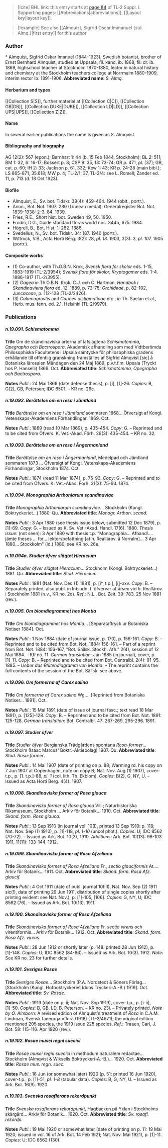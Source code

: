 > [!cite] BHL link: this entry starts at [page 84](https://www.biodiversitylibrary.org/page/33264811) of TL-2 Suppl. I.
> Supporting pages: [[Abbreviations|abbreviations]], [[Layout key|layout key]].

> [!example] See also [[Almquist, Sigfrid Oscar Immanuel {std. Almq.}|first entry]] for this author

### Author

\* Almquist, Sigfrid Oskar Imanuel (1844-1923), Swedish botanist, brother of Ernst Bernhard Almquist, studied at Uppsala, fil. kand. ib. 1868, fil. dr. ib. 1869, highschool teacher at Stockholm 1870-1880, lector in natural history and chemistry at the Stockholm teachers college at Norrmalm 1880-1909, interim rector ib. 1891-1906. 
**Abbreviated name**: *S. Almq.*

#### Herbarium and types

[[Collection S|S]], further material at [[Collection C|C]], [[Collection GB|GB]], [[Collection DUKE|DUKE]], [[Collection LD|LD]], [[Collection UPS|UPS]], [[Collection Z|Z]].

#### Name

In several earlier publications the name is given as S. Almqvist.

#### Bibliography and biography

AG 12(2): 567 (epon.); Barnhart 1: 44 (b. 15 Feb 1844, Stockholm); BL 2: 511; BM 1: 32, 6: 16-17; Bossert p. 8; CSP 9: 35, 13: 73-74; GR p. 471, pl. \[37\]; GR, cat. p. 60; IH 2: 33; Jackson p. 61, 332; Kew 1: 43; KR p. 24-28 (main bibl.); LS 865-871, 35.618; MW p. 4; TL-2/1: 37, TL-2/4: see L. Romell; Zander ed. 11, p. 713 (d. 18 Oct 1923).

#### Biofile

- Almquist, E., Sv. bot. Tidskr. 38(4): 459-464. 1944 (obit., portr.).
- Anon., Bot. Not. 1907: 230 (Linnean medal); Generalregister Bot. Not. 1839-1938: 2-3, 84. 1939.
- Fries, R.E., Short hist. bot. Sweden 49, 50. 1950.
- Frodin, D.G., Guide standard floras world nos. 344b, 675. 1984.
- Högrell, B., Bot. Hist. 1: 282. 1886.
- Svedelius, N., Sv. bot. Tidskr. 34: 187. 1940 (portr.).
- Wittrock, V.B., Acta Horti Berg. 3(2): 28, *pl. 13.* 1903, 3(3): 3, *pl. 107.* 1905 (portr.).

#### Composite works

- (1) Co-author, with Th.O.B.N. Krok, *Svensk flora för skolor* eds. 1-15, 1883-1919 (TL-2/3954); *Svensk flora för skolor, Kryptogamer* eds. 1-4. 1886-1917 (TL-2/3955).
- (2) *Gagea in* Th.O.B.N. Krok, C.J. och C. Hartman, *Handbok i Skandinaviens flora* ed. 12. 1889, p. 73-75; *Orchideae*, p. 82-102, *Juncaceae*, p. 112-128 (TL-2/2426).
- (3) *Calamagrostis* and *Carices distigmaticae* etc., *in* Th. Saelan et al., Herb. mus. fenn. ed.
2.1. Helsinki (TL-2/9979).

### Publications

##### n.19.091. Schismatomma

**Title**
Om de skandinaviska arterna of lafslägtena *Schismatomma*, *Opegrapha och Bactrospora*. Akademisk afhandling som med Vidtberömda Philosophiska Facultetens i Upsala samtycke för philosophiska gradens erhållande till offentlig granskning framställes af Sigfrid Almqvist \[sic\] å Botaniska lärosalen Måndagen den 24 Maj 1869, p.v.t.f.m. Upsala (Tryckt hos P. Hanselli) 1869. Oct.
**Abbreviated title**: *Schismatomma, Opegrapha och Bactrospora*.

**Notes**
*Publ*.: 24 Mai 1869 (date defense thesis), p. \[i\], \[1\]-26. *Copies*: B, G(2), GB, Peterson; IDC 6501. – KR no. 26c.

##### n.19.092. Berättelse om en resa i Jämtland

**Title**
*Berättelse om en resa i Jämtland* sommaren 1868... Öfversigt af Kongl. Vetenskaps-Akademiens Förhandlingar. 1869. Oct.

**Notes**
*Publ*.: 1869 (read 10 Mar 1869), p. 435-454. *Copy*: G. – Reprinted and to be cited from Öfvers. K. Vet.-Akad. Förh. 26(3): 435-454. – KR no. 32.

##### n.19.093. Berättelse om en resa i Ångermanland

**Title**
*Berättelse om en resa i Ångermanland*, Medelpad och Jämtland sommaren 1873 ... Öfversigt af Kongl. Vetenskaps-Akademiens Förhandlingar, Stockholm 1874. Oct.

**Notes**
*Publ*.: 1874 (read 11 Mar 1874), p. 75-93. *Copy*: G. – Reprinted and to be cited from Öfvers. K. Vet.-Akad. Förh. 31(3): 75-93. 1874.

##### n.19.094. Monographia Arthoniarum scandinaviae

**Title**
*Monographia Arthoniarum scandinaviae*... Stockholm (Kongl. Boktryckeriet...) 1880. Qu.
**Abbreviated title**: *Monogr. Arthon. scand.*

**Notes**
*Publ*.: 3 Apr 1880 (see thesis issue below, submitted 12 Dec 1879), p. \[1\]-69. *Copy*: G. – Issued as K. Sv. Vet.-Akad. Handl. 17(6). 1880.
*Thesis issue*: (not seen): 3 Apr 1880 with thesis t.p. "Monographia... Afhandl.... jämte theses ... for... lektorsbefattning \[at h. Reallärov. å Norralm\]... 3 Apr 1880... Stockkolm" (id.) 1880, see KR no. 26e.

##### n.19.094a. Studier öfver slägtet Hieracium

**Title**
*Studier öfver slägtet Hieracium*... Stockholm (Kongl. Boktryckeriet...) 1881. Qu.
**Abbreviated title**: *Stud. Hieracium*.

**Notes**
*Publ*.: 1881 (Nat. Nov. Dec (1) 1881), p. \[i\*, t.p.\], \[i\]-xxv. *Copy*: B. – Separately printed, also publ. in Inbjudn. t. öfvervar af årsex vid h. Reallärov. i Stockholm 1881 (n.v., KR no. 2d).
*Ref*.: N.L., Bot. Zeit. 39: 783. 25 Nov 1881 (rev.).

##### n.19.095. Om blomdiagrammet hos Montia

**Title**
*Om blomdiagrammet hos Montia*... \[Separataftryck ur Botaniska Notiser 1884\]. Oct.

**Notes**
*Publ*.: 1 Nov 1884 (date of journal issue, p. 170), p. 156-161. *Copy*: B. – Reprinted and to be cited from Bot. Not. 1884: 156-161. – Part of a reprint from Bot. Not. 1884: 156-167, "Bot. Sällsk. Stockh. Afh." 2(4), session of 12 Mai 1884. – KR no. 11.
*German translation*: Jan 1885 (in journal), cover, p. \[1\]-11. *Copy*: B. – Reprinted and to be cited from Bot. Centralbl. 2(4): 91-95. 1885. – *Ueber das Blütendiagramm von Montia*. – The reprint contains the full contents of the session of the Bot. Sällsk. see above.

##### n.19.096. Om formerna af Carex salina

**Title**
*Om formerna af Carex salina* Wg.... \[Reprinted from Botaniska Notiser... 1891\]. Oct.

**Notes**
*Publ*.: 15 Mai 1891 (date of issue of journal fasc.; text read 18 Mar 1891), p. \[125\]-128. *Copy*: B. – Reprinted and to be cited from Bot. Not. 1891: 125-128.
*German translation*: Bot. Centralbl. 47: 267-269, 295-296. 1891.

##### n.19.097. Studier öfver

**Title**
*Studier öfver* Bergianska Trädgårdens spontana *Rosa-former*... Stockholm (Isaac Marcus' Boktr.-Aktiebolag) 1907. Qu.
**Abbreviated title**: *Stud. Rosa-former*.

**Notes**
*Publ*.: 14 Mai 1907 (date of printing on p. 88; Warming rd. his copy on 7 Jun 1907 at Copenhagen, note on copy B; Nat. Nov. Aug (1) 1907), cover-t.p., p. \[1. t.p.\]-88, *pl. 1* (col. lith. Th. Ekblom). *Copies*: B(2), G, NY, U. – Issued as Acta Horti Berg. 4(4). 1907.

##### n.19.098. Skandinaviska former af Rosa glauca

**Title**
*Skandinaviska former af Rosa glauca* Vill.; Naturhistoriska Riksmuseum, Stockholm ... Arkiv för Botanik... 1910. Oct.
**Abbreviated title**: *Skand. form. Rosa glauca*.

**Notes**
*Publ*.: 13 Sep 1910 (in journal vol. 10(I), printed 13 Sep 1910: p. 118; Nat. Nov. Sep (1) 1910), p. \[1\]-118, *pl. 1-10* (uncol phot.). *Copies*: U; IDC 8562 (70-72). – Issued as Ark. Bot. 10(3), 1910.
*Additions*: Ark. Bot. 10(13): 96-103. 1911, 11(11): 133-144. 1912.

##### n.19.099. Skandinaviska former af Rosa Afzeliana

**Title**
*Skandinaviska former af Rosa Afzeliana* Fr., *sectio glauciformis* At.... Arkiv för Botanik... 1911. Oct.
**Abbreviated title**: *Skand. form. Rosa Afz. glaucif.*

**Notes**
*Publ*.: 4 Oct 1911 (date of publ. journal 10(III), Nat. Nov. Sep (2) 1911 sic(!), date of printing 29 Jun 1911, distribution of single copies shortly after printing evident: see Nat. Nov.), p. \[1\]-105, \[106\]. *Copies*: G, NY, U; IDC 8562 (76). – Issued as Ark. Bot. 10(13). 1911.

##### n.19.100. Skandinaviska former af Rosa Afzeliana

**Title**
*Skandinaviska former af Rosa Afzeliana* Fr. *sectio virens* och virentiformis... Arkiv för Botanik... 1912. Oct.
**Abbreviated title**: *Skand. form. Rosa Afz. virens*.

**Notes**
*Publ*.: 28 Jun 1912 or shortly later (p. 148: printed 28 Jun 1912), p. \[1\]-148. *Copies*: U; IDC 8562 (84-86). – Issued as Ark. Bot. 10(3). 1912.
*Note*: See KR no. 23 for further details.

##### n.19.101. Sveriges Rosae

**Title**
*Sveriges Rosae*... Stockholm (P.A. Nordstedt & Söners Förlag... \[Stockholm (Kungl. Hofboktryckeriet Iduns Tryckeri-A.-B.) 1919\]. Oct.
**Abbreviated title**: *Sv. Rosae*.

**Notes**
*Publ*.: 1919 (date on p. ii; Nat. Nov. Sep 1919), cover-t.p., p. \[i-ii\], \[1\]-50. *Copies*: B, GB, LD, B. Peterson. – KR no. 23l. – Privately printed.
*Note by O. Almborn*: A revised edition of Almquist's treatment of *Rosa* in C.A.M. Lindman, Svensk fanerogamflora (1918) (TL-2/4671); the original edition mentioned 205 species, the 1919 issue 225 species.
*Ref*.: Traaen, Carl, J. Bot. 58: 115-116. Apr 1920 (rev.).

##### n.19.102. Rosae musei regni suecici

**Title**
*Rosae musei regni suecici* in methodum naturalem redactae... Stockholm (Almqvist & Wiksells Boktryckeri-A.-B.)... 1920. Oct.
**Abbreviated title**: *Rosae mus. regn. suec.*

**Notes**
*Publ*.: 16 Jun (or somewhat later) 1920 (p. 51: printed 16 Jun 1920), cover-t.p., p. \[1\]-51, *pl. 1-8* (tabular data). *Copies*: B, G, NY, U. – Issued as Ark. Bot. 16(9). 1920.

##### n.19.103. Svenska rosaflorans rekordpunkt

**Title**
*Svenska rosaflorans rekordpunkt*, Hagbacken på Yxlan i Stockholms skärgård... Arkiv för Botanik... 1920. Oct.
**Abbreviated title**: *Sv. rosafl. rekordp.*

**Notes**
*Publ*.: 19 Mai 1920 or somewhat later (date of printing on p. 11: 19 Mai 1920; issued in vol. 16 of Ark. Bot. 14 Feb 1921; Nat. Nov. Mai 1921), p. \[1\]-11. *Copies*: U; IDC 8562 (130).

